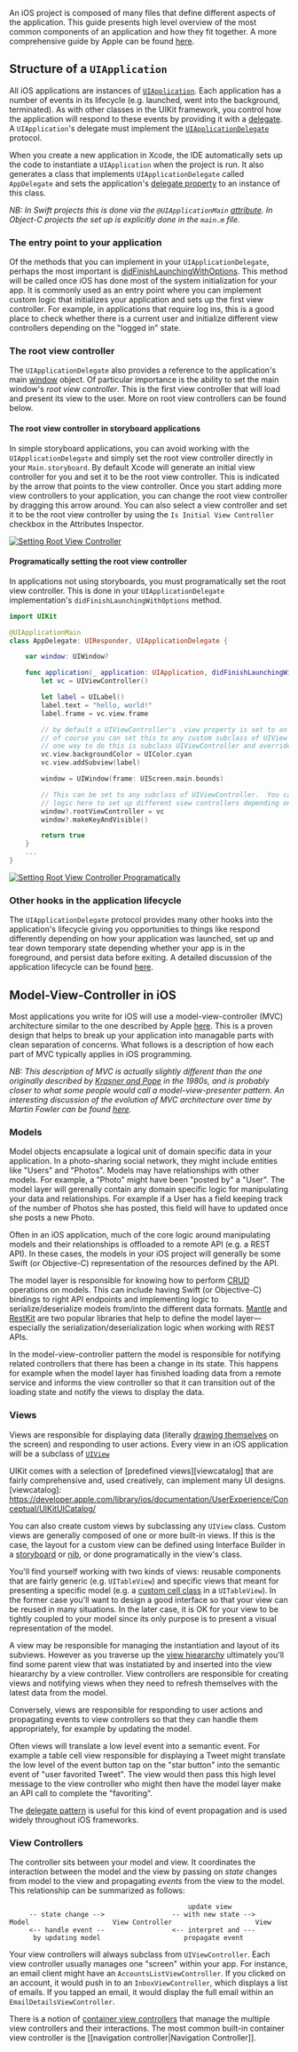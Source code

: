 An iOS project is composed of many files that define different aspects
of the application.  This guide presents high level overview of the most
common components of an application and how they fit together.  A more
comprehensive guide by Apple can be found [here][appguide].

[appguide]: https://developer.apple.com/library/content/documentation/iPhone/Conceptual/iPhoneOSProgrammingGuide/Introduction/Introduction.html

## Structure of a `UIApplication`

All iOS applications are instances of [`UIApplication`][uiapplication].
Each application has a number of events in its lifecycle (e.g. launched,
went into the background, terminated).  As with other classes in the
UIKit framework, you control how the application will respond to these
events by providing it with a [delegate][delegatepattern].  A
`UIApplication`'s delegate must implement the
[`UIApplicationDelegate`][uiapplicationdelegate] protocol.

When you create a new application in Xcode, the IDE automatically sets
up the code to instantiate a `UIApplication` when the project is run.
It also generates a class that implements `UIApplicationDelegate` called
`AppDelegate` and sets the application's [delegate
property][uiapplicationdelegateprop] to an instance of this class.

_NB: In Swift projects this is done via the `@UIApplicationMain`
[attribute].  In Object-C projects the set up is explicitly done in the
`main.m` file._

[delegatepattern]: http://en.wikipedia.org/wiki/Delegation_pattern
[uiapplicationdelegate]: https://developer.apple.com/library/ios/documentation/UIKit/Reference/UIApplicationDelegate_Protocol/index.html
[uiapplication]: https://developer.apple.com/library/ios/documentation/UIKit/Reference/UIApplication_Class/
[uiapplicationdelegateprop]: https://developer.apple.com/library/ios/documentation/UIKit/Reference/UIApplication_Class/#//apple_ref/occ/instp/UIApplication/delegate
[attribute]: https://developer.apple.com/library/ios/documentation/Swift/Conceptual/Swift_Programming_Language/Attributes.html

### The entry point to your application
Of the methods that you can implement in your `UIApplicationDelegate`,
perhaps the most important is
[didFinishLaunchingWithOptions][didfinishlaunching].  This method will
be called once iOS has done most of the system initialization for your
app.  It is commonly used as an entry point where you can implement
custom logic that initializes your application and sets up the first
view controller.  For example, in applications that require log ins,
this is a good place to check whether there is a current user and
initialize different view controllers depending on the "logged in" state.

[didfinishlaunching]: https://developer.apple.com/library/ios/documentation/UIKit/Reference/UIApplicationDelegate_Protocol/index.html#//apple_ref/occ/intfm/UIApplicationDelegate/application:didFinishLaunchingWithOptions:

### The root view controller

The `UIApplicationDelegate` also provides a reference to the
application's main [window][mainwindow] object.  Of particular
importance is the ability to set the main window's _root view
controller_.  This is the first view controller that will load and
present its view to the user.  More on root view controllers can be
found below.

[mainwindow]: https://developer.apple.com/library/ios/documentation/UIKit/Reference/UIApplicationDelegate_Protocol/index.html#//apple_ref/occ/intfp/UIApplicationDelegate/window

#### The root view controller in storyboard applications
In simple storyboard applications, you can avoid working with the
`UIApplicationDelegate` and simply set the root view controller directly
in your `Main.storyboard`.  By default Xcode will generate an initial
view controller for you and set it to be the root view controller.  This
is indicated by the arrow that points to the view controller.  Once you
start adding more view controllers to your application, you can change
the root view controller by dragging this arrow around.  You can
also select a view controller and set it to be the root view controller
by using the `Is Initial View Controller` checkbox in the Attributes
Inspector.

<a href="http://imgur.com/winIGnh"><img src="http://i.imgur.com/winIGnhl.png" title="Setting Root View Controller" /></a>

#### Programatically setting the root view controller
In applications not using storyboards, you must programatically set the
root view controller.  This is done in your `UIApplicationDelegate`
implementation's `didFinishLaunchingWithOptions` method.

```swift
import UIKit

@UIApplicationMain
class AppDelegate: UIResponder, UIApplicationDelegate {

    var window: UIWindow?

    func application(_ application: UIApplication, didFinishLaunchingWithOptions launchOptions: [UIApplicationLaunchOptionsKey: Any]?) -> Bool {
        let vc = UIViewController()

        let label = UILabel()
        label.text = "hello, world!"
        label.frame = vc.view.frame

        // by default a UIViewController's .view property is set to an instance of UIView
        // of course you can set this to any custom subclass of UIView
        // one way to do this is subclass UIViewController and override the loadView method
        vc.view.backgroundColor = UIColor.cyan
        vc.view.addSubview(label)

        window = UIWindow(frame: UIScreen.main.bounds)

        // This can be set to any subclass of UIViewController.  You can also use conditional
        // logic here to set up different view controllers depending on application state
        window?.rootViewController = vc
        window?.makeKeyAndVisible()

        return true
    }
    ...
}
```

<a href="http://imgur.com/fXE9BWw"><img src="http://i.imgur.com/fXE9BWwl.png" title="Setting Root View Controller Programatically" /></a>

### Other hooks in the application lifecycle
The `UIApplicationDelegate` protocol provides many other hooks into the
application's lifecycle giving you opportunities to things like respond
differently depending on how your application was launched, set up and
tear down temporary state depending whether your app is in the
foreground, and persist data before exiting. A detailed discussion of
the application lifecycle can be found [here][applifecycle].

[applifecycle]: https://developer.apple.com/library/ios/documentation/iPhone/Conceptual/iPhoneOSProgrammingGuide/TheAppLifeCycle/TheAppLifeCycle.html#//apple_ref/doc/uid/TP40007072-CH2-SW3

## Model-View-Controller in iOS
Most applications you write for iOS will use a model-view-controller
(MVC) architecture similar to the one described by Apple
[here][applemvc].  This is a proven design that helps to break up your
application into managable parts with clean separation of concerns.
What follows is a description of how each part of MVC typically
applies in iOS programming.

<!--- TODO: build sample app here -->

_NB: This description of MVC is actually slightly different than the one
originally described by [Krasner and Pope][smalltalkmvc] in the 1980s,
and is probably closer to what some people would call a
model-view-presenter pattern.  An interesting discussion of the
evolution of MVC architecture over time by Martin Fowler can be found
[here][fowlermvc]._

[applemvc]: https://developer.apple.com/library/ios/documentation/General/Conceptual/DevPedia-CocoaCore/MVC.html
[smalltalkmvc]: https://www.lri.fr/~mbl/ENS/FONDIHM/2013/papers/Krasner-JOOP88.pdf
[fowlermvc]: http://martinfowler.com/eaaDev/uiArchs.html

### Models
Model objects encapsulate a logical unit of domain specific data in your
application.  In a photo-sharing social network, they might include
entities like "Users" and "Photos".  Models may have relationships with
other models.  For example, a "Photo" might have been "posted by" a
"User".  The model layer will gerenally contain any domain specific
logic for manipulating your data and relationships.  For example if a
User has a field keeping track of the number of Photos she has posted,
this field will have to updated once she posts a new Photo.

Often in an iOS application, much of the core logic around manipulating
models and their relationships is offloaded to a remote API (e.g. a REST
API).  In these cases, the models in your iOS project will generally be
some Swift (or Objective-C) representation of the resources defined by
the API.

The model layer is responsible for knowing how to perform [CRUD][crud]
operations on models.  This can include having Swift (or Objective-C)
bindings to right API endpoints and implementing logic to
serialize/deserialize models from/into the different data formats.
[Mantle](https://github.com/Mantle/Mantle) and
[RestKit](https://github.com/RestKit/RestKit) are two popular libraries
that help to define the model layer&mdash;especially the
serialization/deserialization logic when working with REST APIs.

[crud]: http://en.wikipedia.org/wiki/Create,_read,_update_and_delete

In the model-view-controller pattern the model is responsible for
notifying related controllers that there has been a change in its state.
This happens for example when the model layer has finished loading
data from a remote service and informs the view controller so that it
can transition out of the loading state and notify the views to display
the data.


### Views
Views are responsible for displaying data (literally [drawing
themselves][drawrect] on the screen) and responding to user actions.  Every
view in an iOS application will be a subclass of
[`UIView`][uiview]

[uiview]: https://developer.apple.com/library/ios/documentation/UIKit/Reference/UIView_Class/index.html
[drawrect]: https://developer.apple.com/library/ios/documentation/UIKit/Reference/UIView_Class/index.html#//apple_ref/occ/instm/UIView/drawRect:

UIKit comes with a selection of [predefined views][viewcatalog] that are
fairly comprehensive and, used creatively, can implement many UI
designs.
[viewcatalog]: https://developer.apple.com/library/ios/documentation/UserExperience/Conceptual/UIKitUICatalog/

You can also create custom views by subclassing any `UIView` class.
Custom views are generally composed of one or more built-in views.  If
this is the case, the layout for a custom view can be defined using
Interface Builder in a [storyboard] or [nib], or done programatically in
the view's class.

[nib]: https://developer.apple.com/library/ios/documentation/General/Conceptual/DevPedia-CocoaCore/NibFile.html
[storyboard]: https://developer.apple.com/library/ios/documentation/General/Conceptual/Devpedia-CocoaApp/Storyboard.html

You'll find yourself working with two kinds of views: reusable
components that are fairly generic (e.g. `UITableView`) and specific
views that meant for presenting a specific model (e.g. a [custom cell
class](Table-View-Guide#creating-customized-cells) in a `UITableView`).
In the former case you'll want to design a good interface so that your
view can be reused in many situations.  In the later case, it is OK for
your view to be tightly coupled to your model since its only purpose is
to present a visual representation of the model.

A view may be responsible for managing the instantiation and layout of
its subviews. However as you traverse up the [view
hieararchy][viewhierarchy] ultimately you'll find some parent view that
was instatiated by and inserted into the view hieararchy by a view
controller.  View controllers are responsible for creating views and
notifying views when they need to refresh themselves with the latest
data from the model.

[viewhierarchy]: https://developer.apple.com/library/ios/documentation/WindowsViews/Conceptual/ViewPG_iPhoneOS/CreatingViews/CreatingViews.html#//apple_ref/doc/uid/TP40009503-CH5-SW47

Conversely, views are responsible for responding to user actions and
propagating events to view controllers so that they can handle them
appropriately, for example by updating the model.

Often views will translate a low level event into a semantic event.  For
example a table cell view responsible for displaying a Tweet might
translate the low level of the event button tap on the "star button"
into the semantic event of "user favorited Tweet".  The view would then
pass this high level message to the view controller who might then have
the model layer make an API call to complete the "favoriting".

The [delegate pattern] is useful for this kind of event propagation and
is used widely throughout iOS frameworks.

[delegate pattern]: https://developer.apple.com/library/ios/documentation/General/Conceptual/DevPedia-CocoaCore/Delegation.html

### View Controllers

The controller sits between your model and view.  It coordinates the
interaction between the model and the view by passing on _state_ changes
from model to the view and propagating _events_ from the view to the
model.  This relationship can be summarized as follows:

```
                                             update view
     -- state change -->                 -- with new state -->
Model                     View Controller                     View
     <-- handle event --                 <-- interpret and ---
      by updating model                     propagate event

```

Your view controllers will always subclass from `UIViewController`.
Each view controller usually manages one "screen" within your app.  For
instance, an email client might have an `AccountsListViewController`. If
you clicked on an account, it would push in to an `InboxViewController`,
which displays a list of emails. If you tapped an email, it would
display the full email within an `EmailDetailsViewController`.

There is a notion of [container view controllers](Container-View-Controllers#) that
manage the multiple view controllers and their interactions.  The most
common built-in container view controller is the [[navigation controller|Navigation Controller]].

<!---
## Other
### Build settings
### Storyboards
### Assets catalogs
-->